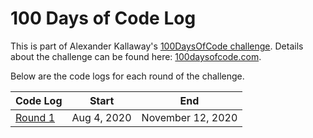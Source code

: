 <!-- markdownlint-disable MD022 MD024 MD032 MD033 -->

# 100 Days of Code Log

This is part of Alexander Kallaway's [100DaysOfCode challenge](https://github.com/Kallaway/100-days-of-code). Details about the challenge can be found here: [100daysofcode.com](http://100daysofcode.com/).

Below are the code logs for each round of the challenge.

| Code Log                        | Start       | End               |
| ------------------------------- | ----------- | ----------------- |
| [Round 1](docs/_site/log1.html) | Aug 4, 2020 | November 12, 2020 |
